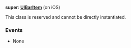 **super**: **[UIBarItem](UIBarItem.md)** (on iOS)

This class is reserved and cannot be directly instantiated.



### Events

* None



